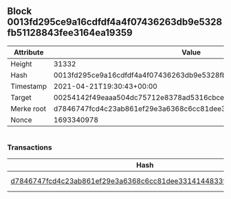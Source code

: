 ## Block 0013fd295ce9a16cdfdf4a4f07436263db9e5328fb51128843fee3164ea19359

Attribute | Value
--- | ---
Height | 31332
Hash | 0013fd295ce9a16cdfdf4a4f07436263db9e5328fb51128843fee3164ea19359
Timestamp | 2021-04-21T19:30:43+00:00
Target | 00254142f49eaaa504dc75712e8378ad5316cbcead634704b3734b6271167cc4
Merke root | d7846747fcd4c23ab861ef29e3a6368c6cc81dee3314144833f63c7768f5addc
Nonce | 1693340978

```

```

### Transactions

Hash | Amount
--- | ---
[d7846747fcd4c23ab861ef29e3a6368c6cc81dee3314144833f63c7768f5addc](d7846747fcd4c23ab861ef29e3a6368c6cc81dee3314144833f63c7768f5addc.md) | 10.00000000 SKEPTI 
